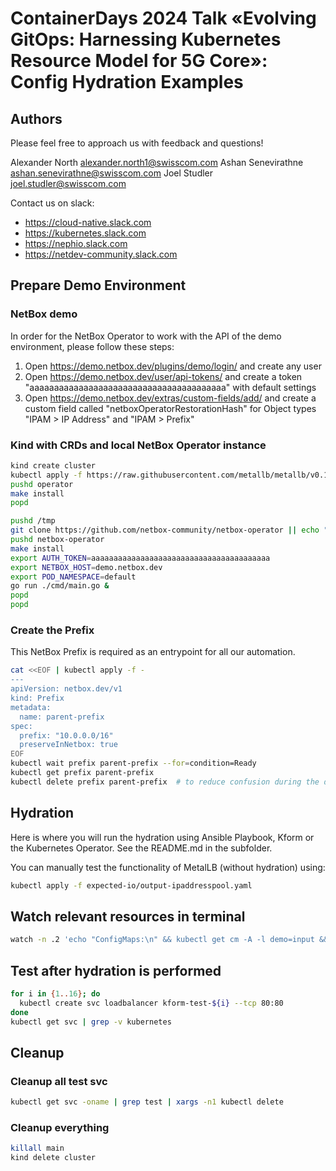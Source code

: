 # ContainerDays 2024 Talk «Evolving GitOps: Harnessing Kubernetes Resource Model for 5G Core»: Config Hydration Examples

## Authors

Please feel free to approach us with feedback and questions!

Alexander North <alexander.north1@swisscom.com>
Ashan Senevirathne <ashan.senevirathne@swisscom.com>
Joel Studler <joel.studler@swisscom.com>

Contact us on slack:

- <https://cloud-native.slack.com>
- <https://kubernetes.slack.com>
- <https://nephio.slack.com>
- <https://netdev-community.slack.com>

## Prepare Demo Environment

### NetBox demo

In order for the NetBox Operator to work with the API of the demo environment, please follow these steps:

1. Open <https://demo.netbox.dev/plugins/demo/login/> and create any user
1. Open <https://demo.netbox.dev/user/api-tokens/> and create a token "aaaaaaaaaaaaaaaaaaaaaaaaaaaaaaaaaaaaaaaa" with default settings
1. Open <https://demo.netbox.dev/extras/custom-fields/add/> and create a custom field called "netboxOperatorRestorationHash" for Object types "IPAM > IP Address" and "IPAM > Prefix"

### Kind with CRDs and local NetBox Operator instance

```bash
kind create cluster
kubectl apply -f https://raw.githubusercontent.com/metallb/metallb/v0.14.8/config/manifests/metallb-native.yaml
pushd operator
make install
popd

pushd /tmp
git clone https://github.com/netbox-community/netbox-operator || echo "already exists"
pushd netbox-operator
make install
export AUTH_TOKEN=aaaaaaaaaaaaaaaaaaaaaaaaaaaaaaaaaaaaaaaa
export NETBOX_HOST=demo.netbox.dev
export POD_NAMESPACE=default
go run ./cmd/main.go &
popd
popd
```

### Create the Prefix

This NetBox Prefix is required as an entrypoint for all our automation.

```bash
cat <<EOF | kubectl apply -f -
---
apiVersion: netbox.dev/v1
kind: Prefix
metadata:
  name: parent-prefix
spec:
  prefix: "10.0.0.0/16"
  preserveInNetbox: true
EOF
kubectl wait prefix parent-prefix --for=condition=Ready
kubectl get prefix parent-prefix
kubectl delete prefix parent-prefix  # to reduce confusion during the demo
```

## Hydration

Here is where you will run the hydration using Ansible Playbook, Kform or the Kubernetes Operator. See the README.md in the subfolder.

You can manually test the functionality of MetalLB (without hydration) using:

```bash
kubectl apply -f expected-io/output-ipaddresspool.yaml
```

## Watch relevant resources in terminal

```bash
watch -n .2 'echo "ConfigMaps:\n" && kubectl get cm -A -l demo=input && echo "\n\nConfigurations:\n" && kubectl get configurations -A && echo "\n\nNetBox PrefixClaims, NetBox Prefixes, MetalLB IPAddressPools:\n" && kubectl get prefixclaim,prefix,ipaddresspool -A'
```

## Test after hydration is performed

```bash
for i in {1..16}; do
  kubectl create svc loadbalancer kform-test-${i} --tcp 80:80
done
kubectl get svc | grep -v kubernetes
```

## Cleanup

### Cleanup all test svc

```bash
kubectl get svc -oname | grep test | xargs -n1 kubectl delete
```

### Cleanup everything

```bash
killall main
kind delete cluster
```
